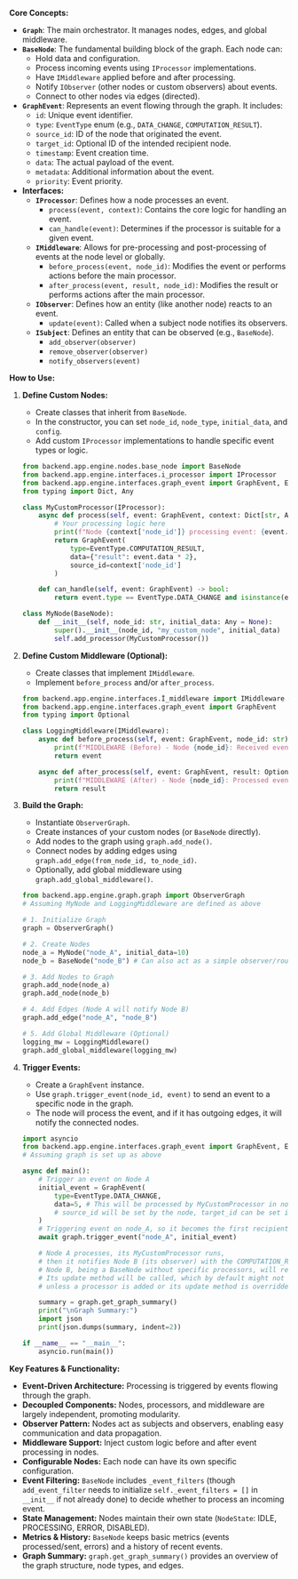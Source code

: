 **Core Concepts:**

*   **`Graph`**: The main orchestrator. It manages nodes, edges, and global middleware.
*   **`BaseNode`**: The fundamental building block of the graph. Each node can:
    *   Hold data and configuration.
    *   Process incoming events using `IProcessor` implementations.
    *   Have `IMiddleware` applied before and after processing.
    *   Notify `IObserver` (other nodes or custom observers) about events.
    *   Connect to other nodes via edges (directed).
*   **`GraphEvent`**: Represents an event flowing through the graph. It includes:
    *   `id`: Unique event identifier.
    *   `type`: `EventType` enum (e.g., `DATA_CHANGE`, `COMPUTATION_RESULT`).
    *   `source_id`: ID of the node that originated the event.
    *   `target_id`: Optional ID of the intended recipient node.
    *   `timestamp`: Event creation time.
    *   `data`: The actual payload of the event.
    *   `metadata`: Additional information about the event.
    *   `priority`: Event priority.
*   **Interfaces:**
    *   **`IProcessor`**: Defines how a node processes an event.
        *   `process(event, context)`: Contains the core logic for handling an event.
        *   `can_handle(event)`: Determines if the processor is suitable for a given event.
    *   **`IMiddleware`**: Allows for pre-processing and post-processing of events at the node level or globally.
        *   `before_process(event, node_id)`: Modifies the event or performs actions before the main processor.
        *   `after_process(event, result, node_id)`: Modifies the result or performs actions after the main processor.
    *   **`IObserver`**: Defines how an entity (like another node) reacts to an event.
        *   `update(event)`: Called when a subject node notifies its observers.
    *   **`ISubject`**: Defines an entity that can be observed (e.g., `BaseNode`).
        *   `add_observer(observer)`
        *   `remove_observer(observer)`
        *   `notify_observers(event)`

**How to Use:**

1.  **Define Custom Nodes:**
    *   Create classes that inherit from `BaseNode`.
    *   In the constructor, you can set `node_id`, `node_type`, `initial_data`, and `config`.
    *   Add custom `IProcessor` implementations to handle specific event types or logic.

    ```python
    from backend.app.engine.nodes.base_node import BaseNode
    from backend.app.engine.interfaces.i_processor import IProcessor
    from backend.app.engine.interfaces.graph_event import GraphEvent, EventType
    from typing import Dict, Any

    class MyCustomProcessor(IProcessor):
        async def process(self, event: GraphEvent, context: Dict[str, Any]):
            # Your processing logic here
            print(f"Node {context['node_id']} processing event: {event.data}")
            return GraphEvent(
                type=EventType.COMPUTATION_RESULT,
                data={"result": event.data * 2},
                source_id=context['node_id']
            )

        def can_handle(self, event: GraphEvent) -> bool:
            return event.type == EventType.DATA_CHANGE and isinstance(event.data, int)

    class MyNode(BaseNode):
        def __init__(self, node_id: str, initial_data: Any = None):
            super().__init__(node_id, "my_custom_node", initial_data)
            self.add_processor(MyCustomProcessor())
    ```

2.  **Define Custom Middleware (Optional):**
    *   Create classes that implement `IMiddleware`.
    *   Implement `before_process` and/or `after_process`.

    ```python
    from backend.app.engine.interfaces.İ_middleware import IMiddleware # Note: Ensure correct import for İ_middleware.py
    from backend.app.engine.interfaces.graph_event import GraphEvent
    from typing import Optional

    class LoggingMiddleware(IMiddleware):
        async def before_process(self, event: GraphEvent, node_id: str) -> GraphEvent:
            print(f"MIDDLEWARE (Before) - Node {node_id}: Received event {event.id} of type {event.type.value}")
            return event

        async def after_process(self, event: GraphEvent, result: Optional[GraphEvent], node_id: str) -> Optional[GraphEvent]:
            print(f"MIDDLEWARE (After) - Node {node_id}: Processed event {event.id}, result: {result.data if result else 'None'}")
            return result
    ```

3.  **Build the Graph:**
    *   Instantiate `ObserverGraph`.
    *   Create instances of your custom nodes (or `BaseNode` directly).
    *   Add nodes to the graph using `graph.add_node()`.
    *   Connect nodes by adding edges using `graph.add_edge(from_node_id, to_node_id)`.
    *   Optionally, add global middleware using `graph.add_global_middleware()`.

    ```python
    from backend.app.engine.graph.graph import ObserverGraph
    # Assuming MyNode and LoggingMiddleware are defined as above

    # 1. Initialize Graph
    graph = ObserverGraph()

    # 2. Create Nodes
    node_a = MyNode("node_A", initial_data=10)
    node_b = BaseNode("node_B") # Can also act as a simple observer/router

    # 3. Add Nodes to Graph
    graph.add_node(node_a)
    graph.add_node(node_b)

    # 4. Add Edges (Node A will notify Node B)
    graph.add_edge("node_A", "node_B")

    # 5. Add Global Middleware (Optional)
    logging_mw = LoggingMiddleware()
    graph.add_global_middleware(logging_mw)
    ```

4.  **Trigger Events:**
    *   Create a `GraphEvent` instance.
    *   Use `graph.trigger_event(node_id, event)` to send an event to a specific node in the graph.
    *   The node will process the event, and if it has outgoing edges, it will notify the connected nodes.

    ```python
    import asyncio
    from backend.app.engine.interfaces.graph_event import GraphEvent, EventType
    # Assuming graph is set up as above

    async def main():
        # Trigger an event on Node A
        initial_event = GraphEvent(
            type=EventType.DATA_CHANGE,
            data=5, # This will be processed by MyCustomProcessor in node_A
            # source_id will be set by the node, target_id can be set if event is for a specific node initially
        )
        # Triggering event on node_A, so it becomes the first recipient
        await graph.trigger_event("node_A", initial_event)

        # Node A processes, its MyCustomProcessor runs,
        # then it notifies Node B (its observer) with the COMPUTATION_RESULT event.
        # Node B, being a BaseNode without specific processors, will receive the update.
        # Its update method will be called, which by default might not do much with the data
        # unless a processor is added or its update method is overridden.

        summary = graph.get_graph_summary()
        print("\nGraph Summary:")
        import json
        print(json.dumps(summary, indent=2))

    if __name__ == "__main__":
        asyncio.run(main())
    ```

**Key Features & Functionality:**

*   **Event-Driven Architecture:** Processing is triggered by events flowing through the graph.
*   **Decoupled Components:** Nodes, processors, and middleware are largely independent, promoting modularity.
*   **Observer Pattern:** Nodes act as subjects and observers, enabling easy communication and data propagation.
*   **Middleware Support:** Inject custom logic before and after event processing in nodes.
*   **Configurable Nodes:** Each node can have its own specific configuration.
*   **Event Filtering:** `BaseNode` includes `_event_filters` (though `add_event_filter` needs to initialize `self._event_filters = []` in `__init__` if not already done) to decide whether to process an incoming event.
*   **State Management:** Nodes maintain their own state (`NodeState`: IDLE, PROCESSING, ERROR, DISABLED).
*   **Metrics & History:** `BaseNode` keeps basic metrics (events processed/sent, errors) and a history of recent events.
*   **Graph Summary:** `graph.get_graph_summary()` provides an overview of the graph structure, node types, and edges.